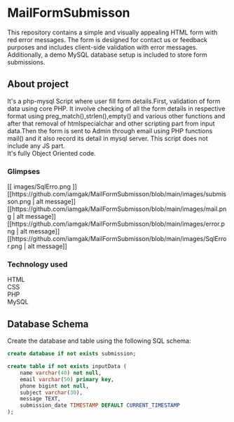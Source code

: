 # MailFormSubmisson
This repository contains a simple and visually appealing HTML form with red error messages. The form is designed for contact us or feedback purposes and includes client-side validation with error messages. Additionally, a demo MySQL database setup is included to store form submissions.

## About project
It's a php-mysql Script where user fill form details.First, validation of form data using core PHP. It involve checking of all the form details  in respective format using preg_match(),strlen(),empty() and various other functions and after that removal of htmlspecialchar and other scripting part from input data.Then the form is sent to Admin through email using PHP functions mail() and it also record its detail in mysql server. This script does not include any JS part.<br>
It's fully Object Oriented code.
<h3> Glimpses</h3>
[[ images/SqlErro.png ]]
[[https://github.com/iamgak/MailFormSubmisson/blob/main/images/submisson.png | alt message]]
[[https://github.com/iamgak/MailFormSubmisson/blob/main/images/mail.png | alt message]]
[[https://github.com/iamgak/MailFormSubmisson/blob/main/images/error.png | alt message]]
[[https://github.com/iamgak/MailFormSubmisson/blob/main/images/SqlError.png | alt message]]
<h3> Technology used</h3>
HTML<br>
CSS<br>
PHP<br>
MySQL<br>

## Database Schema

Create the database and table using the following SQL schema:

```sql
create database if not exists submission;

create table if not exists inputData (
    name varchar(40) not null,
    email varchar(50) primary key,
    phone bigint not null,
    subject varchar(30),
    message TEXT,
    submission_date TIMESTAMP DEFAULT CURRENT_TIMESTAMP
);

